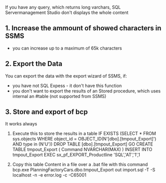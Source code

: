 If you have any query, which returns long varchars, SQL Servermanagement Studio don't displays the whole content
## 1. Increase the ammount of showed characters in SSMS
* you can increase up to a maximum of 65k characters



## 2. Export the Data
You can export the data with the export wizard of SSMS, if:
* you have not SQL Expess - it don't have this function
* you don't want to export the results of an Stored procedure, which uses internal an #table (not supported from SSMS)


## 3. Store and export of bcp
It works always

1. Execute this to store the results in a table
	IF  EXISTS (SELECT * FROM sys.objects WHERE object_id = OBJECT_ID(N'[dbo].[tmpout_Export]') AND type in (N'U'))
	DROP TABLE [dbo].[tmpout_Export]
	GO
	CREATE TABLE tmpout_Export (
		Command NVARCHAR(MAX)
		)
	INSERT INTO tmpout_Export
		EXEC sx_pf_EXPORT_Productline 'SQL','AT','1',1

2. Copy this table Content in a file over a .bat file with this command
	bcp.exe PlanningFactoryCars.dbo.tmpout_Export out import.sql -T -S localhost -n  -e error.log -c -C65001
